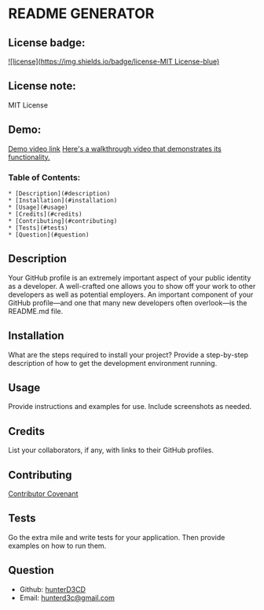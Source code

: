 # README GENERATOR

  ## License badge:
  [![license](https://img.shields.io/badge/license-MIT License-blue)](https://shields.io)
  ## License note:
  MIT License

  ## Demo:
  [Demo video link](https://drive.google.com/file/d/1MtoK5FBLl3-TtHBgO6tgibzepQIthB59/view)
  [Here's a walkthrough video that demonstrates its functionality.](./demo.gif)

  ### Table of Contents:
    * [Description](#description)
    * [Installation](#installation)
    * [Usage](#usage)
    * [Credits](#credits)
    * [Contributing](#contributing)
    * [Tests](#tests)
    * [Question](#question)
    
  ## Description 
  Your GitHub profile is an extremely important aspect of your public identity as a developer. A well-crafted one allows you to show off your work to other developers as well as potential employers. An important component of your GitHub profile—and one that many new developers often overlook—is the README.md file.

  ## Installation
  What are the steps required to install your project? Provide a step-by-step description of how to get the development environment running.

  ## Usage
  Provide instructions and examples for use. Include screenshots as needed.

  ## Credits
  List your collaborators, if any, with links to their GitHub profiles.

  ## Contributing
  [Contributor Covenant](https://www.contributor-covenant.org/)

  ## Tests
  Go the extra mile and write tests for your application. Then provide examples on how to run them.

  ## Question
  * Github: [hunterD3CD](https://github.com/hunterD3CD)
  * Email: hunterd3c@gmail.com 
